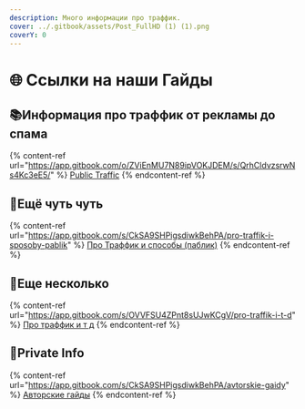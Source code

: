 ```yaml
---
description: Много информации про траффик.
cover: ../.gitbook/assets/Post_FullHD (1) (1).png
coverY: 0
---
```


# 🌐 Ссылки на наши Гайды

## 📚Информация про траффик от рекламы до спама

{% content-ref url="https://app.gitbook.com/o/ZViEnMU7N89ipVOKJDEM/s/QrhCldvzsrwNs4Kc3eE5/" %}
[Public Traffic](https://app.gitbook.com/o/ZViEnMU7N89ipVOKJDEM/s/QrhCldvzsrwNs4Kc3eE5/)
{% endcontent-ref %}

## 📑Ещё чуть чуть

{% content-ref url="https://app.gitbook.com/s/CkSA9SHPigsdiwkBehPA/pro-traffik-i-sposoby-pablik" %}
[Про Траффик и способы (паблик)](https://app.gitbook.com/s/CkSA9SHPigsdiwkBehPA/pro-traffik-i-sposoby-pablik)
{% endcontent-ref %}

## 📨Еще несколько



{% content-ref url="https://app.gitbook.com/s/OVVFSU4ZPnt8sUJwKCgV/pro-traffik-i-t-d" %}
[Про траффик и т д](https://app.gitbook.com/s/OVVFSU4ZPnt8sUJwKCgV/pro-traffik-i-t-d)
{% endcontent-ref %}

## 🔞Private Info

{% content-ref url="https://app.gitbook.com/s/CkSA9SHPigsdiwkBehPA/avtorskie-gaidy" %}
[Авторские гайды](https://app.gitbook.com/s/CkSA9SHPigsdiwkBehPA/avtorskie-gaidy)
{% endcontent-ref %}
